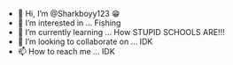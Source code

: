 - 👋 Hi, I’m @Sharkboyy123 😁
- 👀 I’m interested in ... Fishing
- 🌱 I’m currently learning ... How STUPID SCHOOLS ARE!!!
- 💞️ I’m looking to collaborate on ... IDK
- 📫 How to reach me ... IDK

<!---
Sharkboyy123/Sharkboyy123 is a ✨ special ✨ repository because its `README.md` (this file) appears on your GitHub profile.
You can click the Preview link to take a look at your changes.
--->
